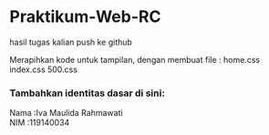 # Praktikum-Web-RC
hasil tugas kalian push ke github

Merapihkan kode untuk tampilan, dengan membuat file :
home.css
index.css
500.css
### Tambahkan identitas dasar di sini: 

Nama  :Iva Maulida Rahmawati
<br>
NIM   :119140034
 
